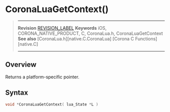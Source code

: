# CoronaLuaGetContext()

> --------------------- ------------------------------------------------------------------------------------------
> __Revision__			[REVISION_LABEL](REVISION_URL)
> __Keywords__			iOS, CORONA_NATIVE_PRODUCT, C, CoronaLua.h, CoronaLuaGetContext
> __See also__			[CoronaLua.h][native.C.CoronaLua]
>						[Corona C Functions][native.C]
> --------------------- ------------------------------------------------------------------------------------------


## Overview

Returns a platform-specific pointer.


## Syntax

``````c
void *CoronaLuaGetContext( lua_State *L )
``````
